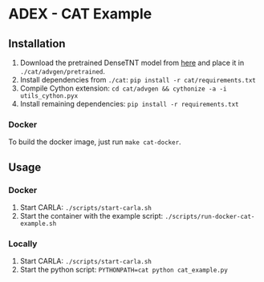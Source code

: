 # ADEX - CAT Example

## Installation

1. Download the pretrained DenseTNT model from [here](https://drive.google.com/drive/folders/1xVQ84pF5clVtKw6d4NCC-0mYbo4cIZ_a) and place it in `./cat/advgen/pretrained`. 
2. Install dependencies from `./cat`: `pip install -r cat/requirements.txt`
3. Compile Cython extension: `cd cat/advgen && cythonize -a -i utils_cython.pyx`
4. Install remaining dependencies: `pip install -r requirements.txt`

### Docker
To build the docker image, just run `make cat-docker`.

## Usage

### Docker
1. Start CARLA: `./scripts/start-carla.sh`
2. Start the container with the example script: `./scripts/run-docker-cat-example.sh`

### Locally
1. Start CARLA: `./scripts/start-carla.sh`
2. Start the python script: `PYTHONPATH=cat python cat_example.py`